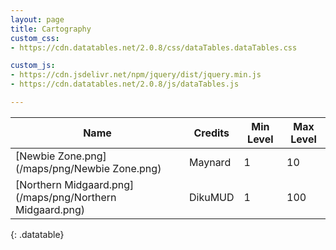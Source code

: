 ```yaml
---
layout: page
title: Cartography
custom_css:
- https://cdn.datatables.net/2.0.8/css/dataTables.dataTables.css

custom_js:
- https://cdn.jsdelivr.net/npm/jquery/dist/jquery.min.js
- https://cdn.datatables.net/2.0.8/js/dataTables.js

---
```


<script>
	$(document).ready( function () {
		$('table.datatable').DataTable({
			paging: false		
		});
	});
</script> 

Name | Credits | Min Level | Max Level
-----| ------- | --------- | ---------
[Newbie Zone.png](/maps/png/Newbie Zone.png) | Maynard | 1 | 10
[Northern Midgaard.png](/maps/png/Northern Midgaard.png) | DikuMUD | 1 | 100
{: .datatable}